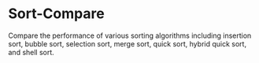 # Sort-Compare
 Compare the performance of various sorting algorithms
including insertion sort, bubble sort, selection sort, merge sort, quick sort, hybrid quick sort, and shell sort.